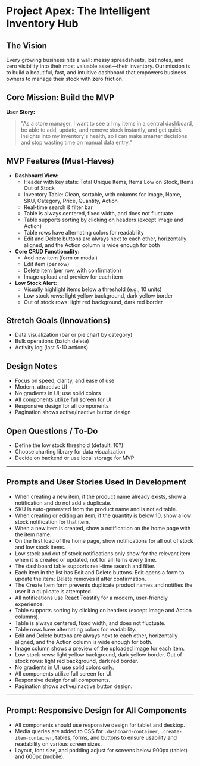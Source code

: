 # Project Apex: The Intelligent Inventory Hub

## The Vision
Every growing business hits a wall: messy spreadsheets, lost notes, and zero visibility into their most valuable asset—their inventory. Our mission is to build a beautiful, fast, and intuitive dashboard that empowers business owners to manage their stock with zero friction.

## Core Mission: Build the MVP

**User Story:**
> "As a store manager, I want to see all my items in a central dashboard, be able to add, update, and remove stock instantly, and get quick insights into my inventory's health, so I can make smarter decisions and stop wasting time on manual data entry."

## MVP Features (Must-Haves)
- **Dashboard View:**
  - Header with key stats: Total Unique Items, Items Low on Stock, Items Out of Stock
  - Inventory Table: Clean, sortable, with columns for Image, Name, SKU, Category, Price, Quantity, Action
  - Real-time search & filter bar
  - Table is always centered, fixed width, and does not fluctuate
  - Table supports sorting by clicking on headers (except Image and Action)
  - Table rows have alternating colors for readability
  - Edit and Delete buttons are always next to each other, horizontally aligned, and the Action column is wide enough for both
- **Core CRUD Functionality:**
  - Add new item (form or modal)
  - Edit item (per row)
  - Delete item (per row, with confirmation)
  - Image upload and preview for each item
- **Low Stock Alert:**
  - Visually highlight items below a threshold (e.g., 10 units)
  - Low stock rows: light yellow background, dark yellow border
  - Out of stock rows: light red background, dark red border

## Stretch Goals (Innovations)
- Data visualization (bar or pie chart by category)
- Bulk operations (batch delete)
- Activity log (last 5-10 actions)

## Design Notes
- Focus on speed, clarity, and ease of use
- Modern, attractive UI
- No gradients in UI; use solid colors
- All components utilize full screen for UI
- Responsive design for all components
- Pagination shows active/inactive button design

## Open Questions / To-Do
- Define the low stock threshold (default: 10?)
- Choose charting library for data visualization
- Decide on backend or use local storage for MVP

---

## Prompts and User Stories Used in Development

- When creating a new item, if the product name already exists, show a notification and do not add a duplicate.
- SKU is auto-generated from the product name and is not editable.
- When creating or editing an item, if the quantity is below 10, show a low stock notification for that item.
- When a new item is created, show a notification on the home page with the item name.
- On the first load of the home page, show notifications for all out of stock and low stock items.
- Low stock and out of stock notifications only show for the relevant item when it is created or updated, not for all items every time.
- The dashboard table supports real-time search and filter.
- Each item in the list has Edit and Delete buttons. Edit opens a form to update the item; Delete removes it after confirmation.
- The Create Item form prevents duplicate product names and notifies the user if a duplicate is attempted.
- All notifications use React Toastify for a modern, user-friendly experience.
- Table supports sorting by clicking on headers (except Image and Action columns).
- Table is always centered, fixed width, and does not fluctuate.
- Table rows have alternating colors for readability.
- Edit and Delete buttons are always next to each other, horizontally aligned, and the Action column is wide enough for both.
- Image column shows a preview of the uploaded image for each item.
- Low stock rows: light yellow background, dark yellow border. Out of stock rows: light red background, dark red border.
- No gradients in UI; use solid colors only.
- All components utilize full screen for UI.
- Responsive design for all components.
- Pagination shows active/inactive button design.

---

## Prompt: Responsive Design for All Components
- All components should use responsive design for tablet and desktop.
- Media queries are added to CSS for `.dashboard-container`, `.create-item-container`, tables, forms, and buttons to ensure usability and readability on various screen sizes.
- Layout, font size, and padding adjust for screens below 900px (tablet) and 600px (mobile).
